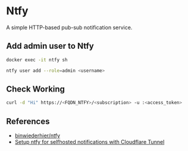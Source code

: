 # Ntfy

A simple HTTP-based pub-sub notification service.

## Add admin user to Ntfy

```bash
docker exec -it ntfy sh
```

```bash
ntfy user add --role=admin <username>
```

## Check Working

```bash
curl -d "Hi" https://<FQDN_NTFY>/<subscription> -u :<access_token>
```

## References

* [binwiederhier/ntfy](https://github.com/binwiederhier/ntfy)
* [Setup ntfy for selfhosted notifications with Cloudflare Tunnel](https://medium.com/@svenvanginkel/setup-ntfy-for-selfhosted-notifications-with-cloudflare-tunnel-e342f470177d)